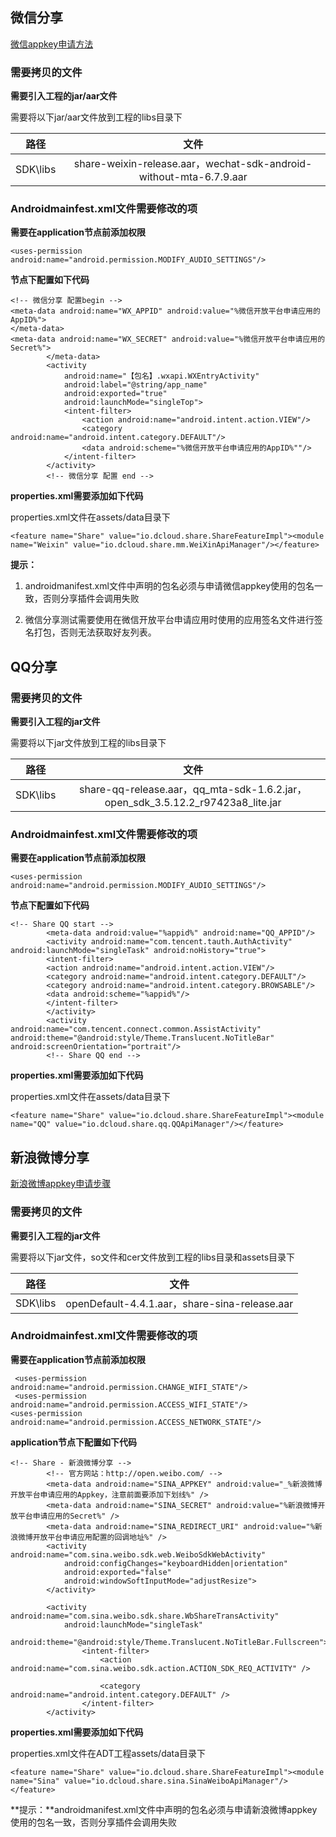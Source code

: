 
## 微信分享 

[微信appkey申请方法](http://ask.dcloud.net.cn/article/208)

### 需要拷贝的文件

**需要引入工程的jar/aar文件**

需要将以下jar/aar文件放到工程的libs目录下

| 路径 | 文件 | 
| :-------: | :-------: |
| SDK\libs | share-weixin-release.aar，wechat-sdk-android-without-mta-6.7.9.aar |

### Androidmainfest.xml文件需要修改的项

**需要在application节点前添加权限**

~~~
<uses-permission android:name="android.permission.MODIFY_AUDIO_SETTINGS"/>
~~~

**<application>节点下配置如下代码**

~~~
<!-- 微信分享 配置begin -->
<meta-data android:name="WX_APPID" android:value="%微信开放平台申请应用的AppID%">
</meta-data>
<meta-data android:name="WX_SECRET" android:value="%微信开放平台申请应用的Secret%">
        </meta-data>
        <activity
            android:name="【包名】.wxapi.WXEntryActivity"
            android:label="@string/app_name"
            android:exported="true"
            android:launchMode="singleTop">
            <intent-filter>
                <action android:name="android.intent.action.VIEW"/>
                <category android:name="android.intent.category.DEFAULT"/>
                <data android:scheme="%微信开放平台申请应用的AppID%""/>
            </intent-filter>
        </activity>
        <!-- 微信分享 配置 end -->
~~~

**properties.xml需要添加如下代码**

properties.xml文件在assets/data目录下

~~~
<feature name="Share" value="io.dcloud.share.ShareFeatureImpl"><module name="Weixin" value="io.dcloud.share.mm.WeiXinApiManager"/></feature>
~~~
**提示：**

1) androidmanifest.xml文件中声明的包名必须与申请微信appkey使用的包名一致，否则分享插件会调用失败

2) 微信分享测试需要使用在微信开放平台申请应用时使用的应用签名文件进行签名打包，否则无法获取好友列表。


## QQ分享

### 需要拷贝的文件

**需要引入工程的jar文件**

需要将以下jar文件放到工程的libs目录下

| 路径 | 文件 | 
| :-------: | :-------: |
| SDK\libs | share-qq-release.aar，qq_mta-sdk-1.6.2.jar，open_sdk_3.5.12.2_r97423a8_lite.jar |

### Androidmainfest.xml文件需要修改的项

**需要在application节点前添加权限**

~~~
<uses-permission android:name="android.permission.MODIFY_AUDIO_SETTINGS"/>
~~~

**<application>节点下配置如下代码**

~~~
<!-- Share QQ start -->
        <meta-data android:value="%appid%" android:name="QQ_APPID"/> 
        <activity android:name="com.tencent.tauth.AuthActivity" android:launchMode="singleTask" android:noHistory="true"> 
        <intent-filter>
        <action android:name="android.intent.action.VIEW"/> 
        <category android:name="android.intent.category.DEFAULT"/> 
        <category android:name="android.intent.category.BROWSABLE"/>
        <data android:scheme="%appid%"/> 
        </intent-filter> 
        </activity> 
        <activity android:name="com.tencent.connect.common.AssistActivity" android:theme="@android:style/Theme.Translucent.NoTitleBar" android:screenOrientation="portrait"/>
        <!-- Share QQ end -->
~~~
**properties.xml需要添加如下代码**

properties.xml文件在assets/data目录下

~~~
<feature name="Share" value="io.dcloud.share.ShareFeatureImpl"><module name="QQ" value="io.dcloud.share.qq.QQApiManager"/></feature>
~~~

<!--
## 腾讯微博

[腾讯微博appkey申请方法](http://ask.dcloud.net.cn/article/207)

### 需要拷贝的文件

**需要引入工程的jar/aar文件**

需要将以下jar/aar文件放到工程的libs目录下

| 路径 | 文件 | 
| :-------: | :-------: |
| SDK\libs | share-tencent-release.aar |

### Androidmainfest.xml文件需要修改的项

**需要在application节点前添加权限**

~~~
  <uses-permission android:name="android.permission.ACCESS_NETWORK_STATE"/>   
 <uses-permission android:name="android.permission.ACCESS_WIFI_STATE"/>      
  <uses-permission android:name="android.permission.CHANGE_WIFI_STATE"/>      
  <uses-permission android:name="android.permission.ACCESS_COARSE_LOCATION"/> 
  <uses-permission android:name="android.permission.ACCESS_FINE_LOCATION"/>   
  <uses-permission android:name="android.permission.ACCESS_MOCK_LOCATION"/>   
~~~

**<application>节点下配置如下代码**

~~~
        <meta-data
            android:name="TENCENT_APPKEY"
            android:value="_%腾讯微博开放平台申请应用的Appkey，注意前面要添加下划线%" />
        <meta-data
            android:name="TENCENT_SECRET"
            android:value="%腾讯微博开放平台申请应用的Secret%" />
        <meta-data
            android:name="TENCENT_REDIRECT_URI"
            android:value="%腾讯微博开放平台申请应用配置的回调地址%" />

        <activity
            android:name="io.dcloud.share.tencent.WebAuthorize"
            android:theme="@android:style/Theme.NoTitleBar" >
        </activity>
~~~

**properties.xml需要添加如下代码**

properties.xml文件在ADT工程assets/data目录下

~~~
<feature name="Share" value="io.dcloud.share.ShareFeatureImpl"><module name="Tencent" value="io.dcloud.share.tencent.TencentWeiboApiManager"/></feature>
~~~

**提示：**androidmanifest.xml文件中声明的包名必须与申请腾讯微博appkey使用的包名一致，否则分享插件会调用失败

-->

## 新浪微博分享

[新浪微博appkey申请步骤](http://ask.dcloud.net.cn/article/209)

### 需要拷贝的文件

**需要引入工程的jar文件**

需要将以下jar文件，so文件和cer文件放到工程的libs目录和assets目录下

| 路径 | 文件 | 
| :-------: | :-------: |
| SDK\libs | openDefault-4.4.1.aar，share-sina-release.aar|

### Androidmainfest.xml文件需要修改的项

**需要在application节点前添加权限**

~~~
 <uses-permission android:name="android.permission.CHANGE_WIFI_STATE"/>   
 <uses-permission android:name="android.permission.ACCESS_WIFI_STATE"/>     
<uses-permission android:name="android.permission.ACCESS_NETWORK_STATE"/>   
~~~

**application节点下配置如下代码**

~~~
<!-- Share - 新浪微博分享 -->
        <!-- 官方网站：http://open.weibo.com/ -->
        <meta-data android:name="SINA_APPKEY" android:value="_%新浪微博开放平台申请应用的Appkey，注意前面要添加下划线%" />
        <meta-data android:name="SINA_SECRET" android:value="%新浪微博开放平台申请应用的Secret%" />
        <meta-data android:name="SINA_REDIRECT_URI" android:value="%新浪微博开放平台申请应用配置的回调地址%" />
        <activity android:name="com.sina.weibo.sdk.web.WeiboSdkWebActivity"
            android:configChanges="keyboardHidden|orientation"
            android:exported="false"
            android:windowSoftInputMode="adjustResize">
        </activity>

        <activity android:name="com.sina.weibo.sdk.share.WbShareTransActivity"
            android:launchMode="singleTask"
            android:theme="@android:style/Theme.Translucent.NoTitleBar.Fullscreen">
                <intent-filter>
                    <action android:name="com.sina.weibo.sdk.action.ACTION_SDK_REQ_ACTIVITY" />

                    <category android:name="android.intent.category.DEFAULT" />
                </intent-filter>
        </activity>
~~~

**properties.xml需要添加如下代码**

properties.xml文件在ADT工程assets/data目录下

~~~
<feature name="Share" value="io.dcloud.share.ShareFeatureImpl"><module name="Sina" value="io.dcloud.share.sina.SinaWeiboApiManager"/></feature>
~~~

**提示：**androidmanifest.xml文件中声明的包名必须与申请新浪微博appkey使用的包名一致，否则分享插件会调用失败
